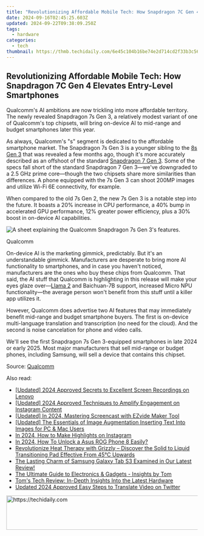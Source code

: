 ```yaml
---
title: "Revolutionizing Affordable Mobile Tech: How Snapdragon 7C Gen 4 Elevates Entry-Level Smartphones"
date: 2024-09-16T02:45:25.603Z
updated: 2024-09-22T09:38:09.250Z
tags:
  - hardware
categories:
  - tech
thumbnail: https://thmb.techidaily.com/6e45c104b16be74e2d714cd2f33b3c56eb416bf62e899ada74117de94df4148a.jpg
---
```


## Revolutionizing Affordable Mobile Tech: How Snapdragon 7C Gen 4 Elevates Entry-Level Smartphones

Qualcomm's AI ambitions are now trickling into more affordable territory. The newly revealed Snapdragon 7s Gen 3, a relatively modest variant of one of Qualcomm's top chipsets, will bring on-device AI to mid-range and budget smartphones later this year.

 As always, Qualcomm's "s" segment is dedicated to the affordable smartphone market. The Snapdragon 7s Gen 3 is a younger sibling to the [8s Gen 3](https://fox-access.techidaily.com/2024-approved-magix-photographic-mastery-an-in-depth-review/) that was revealed a few months ago, though it's more accurately described as an offshoot of the standard [Snapdragon 7 Gen 3](https://fake-location.techidaily.com/prevent-cross-site-tracking-on-vivo-v27-and-browser-drfone-by-drfone-virtual-android/). Some of the specs fall short of the standard Snapdragon 7 Gen 3—we've downgraded to a 2.5 GHz prime core—though the two chipsets share more similarities than differences. A phone equipped with the 7s Gen 3 can shoot 200MP images and utilize Wi-Fi 6E connectivity, for example.

 When compared to the old 7s Gen 2, the new 7s Gen 3 is a notable step into the future. It boasts a 20% increase in CPU performance, a 40% bump in accelerated GPU performance, 12% greater power efficiency, plus a 30% boost in on-device AI capabilities.

![A sheet explaining the Qualcomm Snapdragon 7s Gen 3's features.](https://static1.howtogeekimages.com/wordpress/wp-content/uploads/2024/08/34.jpg) 

Qualcomm

 On-device AI is the marketing gimmick, predictably. But it's an understandable gimmick. Manufacturers are desperate to bring more AI functionality to smartphones, and in case you haven't noticed, manufacturers are the ones who buy these chips from Qualcomm. That said, the AI stuff that Qualcomm is highlighting in this release will make your eyes glaze over—[Llama 2](https://hardware-updates.techidaily.com/1723262287644-gamers-with-intel-13th-or-14th-gen-cpus-new-game-update-features-crash-warnings-and-mitigation-steps/) and Baichuan-7B support, increased Micro NPU functionality—the average person won't benefit from this stuff until a killer app utilizes it.

 However, Qualcomm does advertise two AI features that may immediately benefit mid-range and budget smartphone buyers. The first is on-device multi-language translation and transcription (no need for the cloud). And the second is noise cancelation for phone and video calls.

 We'll see the first Snapdragon 7s Gen 3-equipped smartphones in late 2024 or early 2025\. Most major manufacturers that sell mid-range or budget phones, including Samsung, will sell a device that contains this chipset.

 Source: [Qualcomm](https://www.qualcomm.com/news/releases/2024/08/-snapdragon-7s-gen-3-brings-remarkable-ai-experiences-to-more-af)

<ins class="adsbygoogle"
     style="display:block"
     data-ad-format="autorelaxed"
     data-ad-client="ca-pub-7571918770474297"
     data-ad-slot="1223367746"></ins>

<ins class="adsbygoogle"
     style="display:block"
     data-ad-client="ca-pub-7571918770474297"
     data-ad-slot="8358498916"
     data-ad-format="auto"
     data-full-width-responsive="true"></ins>

<span class="atpl-alsoreadstyle">Also read:</span>
<div><ul>
<li><a href="https://screen-sharing-recording.techidaily.com/updated-2024-approved-secrets-to-excellent-screen-recordings-on-lenovo/"><u>[Updated] 2024 Approved Secrets to Excellent Screen Recordings on Lenovo</u></a></li>
<li><a href="https://instagram-videos.techidaily.com/updated-2024-approved-techniques-to-amplify-engagement-on-instagram-content/"><u>[Updated] 2024 Approved Techniques to Amplify Engagement on Instagram Content</u></a></li>
<li><a href="https://remote-screen-capture.techidaily.com/updated-in-2024-mastering-screencast-with-ezvide-maker-tool/"><u>[Updated] In 2024, Mastering Screencast with EZvide Maker Tool</u></a></li>
<li><a href="https://some-approaches.techidaily.com/updated-the-essentials-of-image-augmentation-inserting-text-into-images-for-pc-and-mac-users/"><u>[Updated] The Essentials of Image Augmentation Inserting Text Into Images for PC & Mac Users</u></a></li>
<li><a href="https://instagram-video-recordings.techidaily.com/in-2024-how-to-make-highlights-on-instagram/"><u>In 2024, How to Make Highlights on Instagram</u></a></li>
<li><a href="https://android-unlock.techidaily.com/in-2024-how-to-unlock-a-asus-rog-phone-8-easily-by-drfone-android/"><u>In 2024, How To Unlock a Asus ROG Phone 8 Easily?</u></a></li>
<li><a href="https://hardware-tips.techidaily.com/revolutionize-heat-therapy-with-grizzly-discover-the-solid-to-liquid-transitioning-pad-effective-from-45c-upwards/"><u>Revolutionize Heat Therapy with Grizzly – Discover the Solid to Liquid Transitioning Pad Effective From 45°C Upwards</u></a></li>
<li><a href="https://buynow-help.techidaily.com/the-lasting-charm-of-samsung-galaxy-tab-s3-examined-in-our-latest-review/"><u>The Lasting Charm of Samsung Galaxy Tab S3 Examined in Our Latest Review!</u></a></li>
<li><a href="https://hardware-tips.techidaily.com/the-ultimate-guide-to-electronics-and-gadgets-insights-by-tom/"><u>The Ultimate Guide to Electronics & Gadgets - Insights by Tom</u></a></li>
<li><a href="https://hardware-tips.techidaily.com/toms-tech-review-in-depth-insights-into-the-latest-hardware/"><u>Tom's Tech Review: In-Depth Insights Into the Latest Hardware</u></a></li>
<li><a href="https://ai-video-translation.techidaily.com/updated-2024-approved-easy-steps-to-translate-video-on-twitter/"><u>Updated 2024 Approved Easy Steps to Translate Video on Twitter</u></a></li>
</ul></div>

<!-- affiliate ads begin -->
<a href="https://appsumo.8odi.net/c/5597632/2151894/7443" target="_top" id="2151894">
  <img src="//a.impactradius-go.com/display-ad/7443-2151894" border="0" alt="https://techidaily.com" width="728" height="90"/>
</a>
<img height="0" width="0" src="https://appsumo.8odi.net/i/5597632/2151894/7443" style="position:absolute;visibility:hidden;" border="0" />
<!-- affiliate ads end -->

